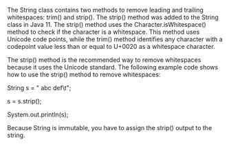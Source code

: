 The String class contains two methods to remove leading and trailing
whitespaces: trim() and strip(). The strip() method was added to the
String class in Java 11. The strip() method uses the
Character.isWhitespace() method to check if the character is a
whitespace. This method uses Unicode code points, while the trim()
method identifies any character with a codepoint value less than or
equal to U+0020 as a whitespace character.

The strip() method is the recommended way to remove whitespaces because
it uses the Unicode standard. The following example code shows how to
use the strip() method to remove whitespaces:

String s = \" abc def\\t\";

s = s.strip();

System.out.println(s);

Because String is immutable, you have to assign the strip() output to
the string.